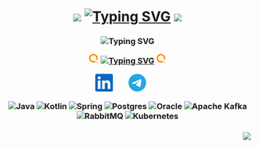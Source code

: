 <h1 align="center" color="red">
<img src="https://github.com/blackcater/blackcater/raw/main/images/Hi.gif" height="32"/>
<a href="https://www.linkedin.com/in/emil-nasyrov/"><img src="https://readme-typing-svg.demolab.com?font=Fira+Code&size=25&duration=10&pause=1000&color=F71E45&center=true&vCenter=true&repeat=false&width=390&height=25&lines=Hi+there%2C+I'm+Emil+Nasyrov" alt="Typing SVG" /></a>
<img src="https://github.com/blackcater/blackcater/raw/main/images/Hi.gif" height="32"/>
<h3 align="center">

![Typing SVG](https://readme-typing-svg.demolab.com/?lines=Java/Kotlin%20back-end%20developer;4%2B%20years%20of%20coding%20experience;Always%20learning%20new%20things&font=Fira%20Code&center=true&vCenter=true&pause=1000&size=20)
  
<p align="center">
<img width="20px" alt="Telegram" title="Telegram" src="https://github.com/Emilikan/Emilikan/blob/main/qiwi-color.svg"/>
<a href="https://git.io/typing-svg"><img src="https://readme-typing-svg.demolab.com?font=Noto+Serif&duration=10&pause=1000&color=FF8C00&center=true&vCenter=true&repeat=false&width=260&height=19&lines=Now+I+work+at+QIWI+Bank" alt="Typing SVG" /></a>
<img width="20px" alt="Telegram" title="Telegram" src="https://github.com/Emilikan/Emilikan/blob/main/qiwi-color.svg"/>
</p>


<p align="center">
  <a href="https://www.linkedin.com/in/emil-nasyrov/"><img width="36px" alt="LinkedIn" title="LinkedIn" src="https://github.com/Emilikan/Emilikan/blob/main/linkedin-color.svg"/></a>
  &#8287;&#8287;&#8287;&#8287;&#8287;
  <a href="https://t.me/Emilkan"><img width="36px" alt="Telegram" title="Telegram" src="https://github.com/Emilikan/Emilikan/blob/main/telegram-color.svg"/></a>
  &#8287;&#8287;&#8287;&#8287;&#8287;
</p>



![Java](https://img.shields.io/badge/java-%23ED8B00.svg?style=for-the-badge&logo=openjdk&logoColor=white)
![Kotlin](https://img.shields.io/badge/kotlin-%237F52FF.svg?style=for-the-badge&logo=kotlin&logoColor=white)
![Spring](https://img.shields.io/badge/spring-%236DB33F.svg?style=for-the-badge&logo=spring&logoColor=white)
![Postgres](https://img.shields.io/badge/postgres-%23316192.svg?style=for-the-badge&logo=postgresql&logoColor=white)
![Oracle](https://img.shields.io/badge/Oracle-F80000?style=for-the-badge&logo=oracle&logoColor=white)
![Apache Kafka](https://img.shields.io/badge/Apache%20Kafka-000?style=for-the-badge&logo=apachekafka)
![RabbitMQ](https://img.shields.io/badge/Rabbitmq-FF6600?style=for-the-badge&logo=rabbitmq&logoColor=white)
![Kubernetes](https://img.shields.io/badge/kubernetes-%23326ce5.svg?style=for-the-badge&logo=kubernetes&logoColor=white)

</h3>


<h3 align="right">

![](https://komarev.com/ghpvc/?username=Emilikan&color=green)
</h3>
